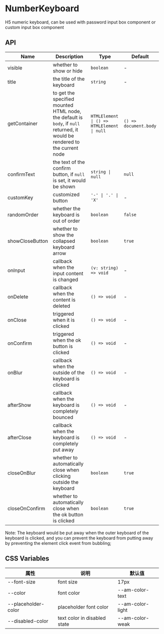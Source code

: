 # NumberKeyboard

H5 numeric keyboard, can be used with password input box component or custom input box component

<code src="./demos/index.tsx"></code>

## API

| Name            | Description                                                                                                                 | Type                                       | Default               |
| --------------- | --------------------------------------------------------------------------------------------------------------------------- | ------------------------------------------ | --------------------- |
| visible         | whether to show or hide                                                                                                     | `boolean`                                  | -                     |
| title           | the title of the keyboard                                                                                                   | `string`                                   | -                     |
| getContainer    | to get the specified mounted HTML node, the default is `body`, if `null` returned, it would be rendered to the current node | `HTMLElement \| () => HTMLElement \| null` | `() => document.body` |
| confirmText     | the text of the confirm button, if `null` is set, it would be shown                                                         | `string \| null`                           | `null`                |
| customKey       | customized button                                                                                                           | `'-' \| '.' \| 'X'`                        | -                     |
| randomOrder     | whether the keyboard is out of order                                                                                        | `boolean`                                  | `false`               |
| showCloseButton | whether to show the collapsed keyboard arrow                                                                                | `boolean`                                  | `true`                |
| onInput         | callback when the input content is changed                                                                                  | `(v: string) => void`                      | -                     |
| onDelete        | callback when the content is deleted                                                                                        | `() => void`                               | -                     |
| onClose         | triggered when it is clicked                                                                                                | `() => void`                               | -                     |
| onConfirm       | triggered when the ok button is clicked                                                                                     | `() => void`                               | -                     |
| onBlur          | callback when the outside of the keyboard is clicked                                                                        | `() => void`                               | -                     |
| afterShow       | callback when the keyboard is completely bounced                                                                            | `() => void`                               | -                     |
| afterClose      | callback when the keyboard is completely put away                                                                           | `() => void`                               | -                     |
| closeOnBlur     | whether to automatically close when clicking outside the keyboard                                                           | `boolean`                                  | `true`                |
| closeOnConfirm  | whether to automatically close when the ok button is clicked                                                                | `boolean`                                  | `true`                |

<Alert type="info">
  Note: The keyboard would be put away when the outer keyboard of the keyboard is clicked, and you can prevent the keyboard from putting away by preventing the element click event from bubbling;
</Alert>

## CSS Variables

| 属性                | 说明                         | 默认值           |
| ------------------- | ---------------------------- | ---------------- |
| --font-size         | font size                    | 17px             |
| --color             | font color                   | --am-color-text  |
| --placeholder-color | placeholder font color       | --am-color-light |
| --disabled-color    | text color in disabled state | --am-color-weak  |
